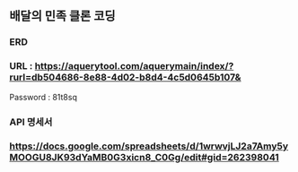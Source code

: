 ## 배달의 민족 클론 코딩
### ERD
### URL : https://aquerytool.com/aquerymain/index/?rurl=db504686-8e88-4d02-b8d4-4c5d0645b107&
Password : 81t8sq

### API 명세서
### https://docs.google.com/spreadsheets/d/1wrwvjLJ2a7Amy5yMOOGU8JK93dYaMB0G3xicn8_C0Gg/edit#gid=262398041
